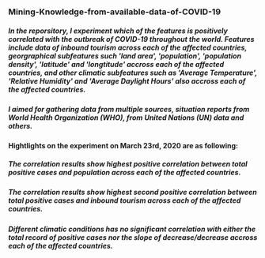 ### Mining-Knowledge-from-available-data-of-COVID-19

##### In the reporsitory, I experiment which of the features is positively correlated with the outbreak of COVID-19 throughout the world. Features include data of inbound tourism across each of the affected countries, georgraphical subfeatures such 'land area', 'population', 'population density', 'latitude' and 'longtitude' accross each of the affected countries, and other climatic subfeatures such as 'Average Temperature', 'Relative Humidity' and 'Average Daylight Hours' also accross each of the affected countries.

##### I aimed for gathering data from multiple sources, situation reports from World Health Organization (WHO), from United Nations (UN) data and others. 

#### Hightlights on the experiment on March 23rd, 2020 are as following:

##### The correlation results show highest positive correlation between total positive cases and population across each of the affected countries.

##### The correlation results show highest second positive correlation between total positive cases and inbound tourism across each of the affected countries.

##### Different climatic conditions has no significant correlation with either the total record of positive cases nor the slope of decrease/decrease accross each of the affected countries.
